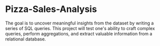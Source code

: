 # Pizza-Sales-Analysis
The goal is to uncover meaningful insights from the dataset by writing a series of SQL queries. This project will test one's ability to craft complex queries, perform aggregations, and extract valuable information from a relational database.
